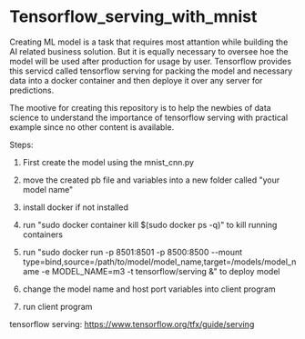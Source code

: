 # Tensorflow_serving_with_mnist
Creating ML model is a task that requires most attantion while building the AI related business solution. But it is equally necessary to oversee hoe the model will be used after production for usage by user. Tensorflow provides this servicd called tensorflow serving for packing the model and necessary data into a docker container and then deploye it over any server for predictions. 

The mootive for creating this repository is to help the newbies of data science to understand the importance of tensorflow serving with practical example since no other content is available.

Steps:

1. First create the model using the mnist_cnn.py

2. move the created pb file and variables into a new folder called "your model name"

3. install docker if not installed

4. run "sudo docker container kill $(sudo docker ps -q)" to kill running containers

5. run "sudo docker run -p 8501:8501 -p 8500:8500 --mount type=bind,source=/path/to/model/model_name,target=/models/model_name -e MODEL_NAME=m3 -t tensorflow/serving &" to deploy model

6. change the model name and host port variables into client program

7. run client program



tensorflow serving:
https://www.tensorflow.org/tfx/guide/serving
